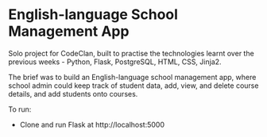 # English-language School Management App

Solo project for CodeClan, built to practise the technologies learnt over the previous weeks - Python, Flask, PostgreSQL, HTML, CSS, Jinja2.

The brief was to build an English-language school management app, where school admin could keep track of student data, add, view, and delete course details, and add students onto courses.

To run:
- Clone and run Flask at http://localhost:5000
